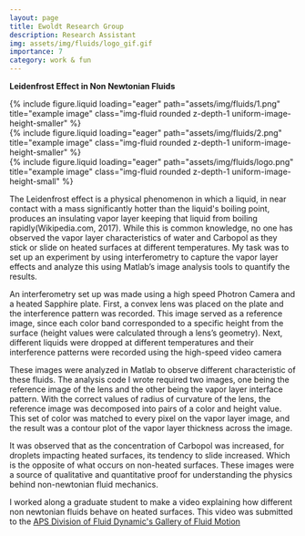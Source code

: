```yaml
---
layout: page
title: Ewoldt Research Group
description: Research Assistant
img: assets/img/fluids/logo_gif.gif
importance: 7
category: work & fun
---
```

**Leidenfrost Effect in Non Newtonian Fluids**
<div class="row d-flex justify-content-center">
    <div class="col-sm-6 mt-6 mt-md-0 d-flex justify-content-center">
        {% include figure.liquid loading="eager" path="assets/img/fluids/1.png" title="example image" class="img-fluid rounded z-depth-1 uniform-image-height-smaller" %}
    </div>
    <div class="col-sm-6 mt-6 mt-md-0 d-flex justify-content-center">
        {% include figure.liquid loading="eager" path="assets/img/fluids/2.png" title="example image" class="img-fluid rounded z-depth-1 uniform-image-height-smaller" %}
    </div>
</div>
<div class="row d-flex justify-content-center">
    <div class="col-sm-10 mt-6 mt-md-0 d-flex justify-content-center">
        {% include figure.liquid loading="eager" path="assets/img/fluids/logo.png" title="example image" class="img-fluid rounded z-depth-1 uniform-image-height-small" %}
    </div>
</div>


The Leidenfrost effect is a physical phenomenon in which a liquid, in near contact with a mass significantly hotter than the liquid's boiling point, produces an insulating vapor layer keeping that liquid from boiling rapidly(Wikipedia.com, 2017). While this is common knowledge, no one has observed the vapor layer characteristics of water and Carbopol as they stick or slide on heated surfaces at different temperatures. My task was to set up an experiment by using interferometry to capture the vapor layer effects and analyze this using Matlab’s image analysis tools to quantify the results.
 

An interferometry set up was made using a high speed Photron Camera and a heated Sapphire plate. First, a convex lens was placed on the plate and the interference pattern was recorded. This image served as a reference image, since each color band corresponded to a specific height from the surface (height values were calculated through a lens’s geometry). Next, different liquids were dropped at different temperatures and their interference patterns were recorded using the high-speed video camera

These images were analyzed in Matlab to observe different characteristic of these fluids. The analysis code I wrote required two images, one being the reference image of the lens and the other being the vapor layer interface pattern. With the correct values of radius of curvature of the lens, the reference image was decomposed into pairs of a color and height value. This set of color was matched to every pixel on the vapor layer image, and the result was a contour plot of the vapor layer thickness across the image.​

It was observed that as the concentration of Carbopol was increased, for droplets impacting heated surfaces, its tendency to slide increased. Which is the opposite of what occurs on non-heated surfaces. These images were a source of qualitative and quantitative proof for understanding the physics behind non-newtonian fluid mechanics.​
 
I worked along a graduate student to make a video explaining how different non newtonian fluids behave on heated surfaces. This video was submitted to the  [APS Division of Fluid Dynamic's Gallery of Fluid Motion](https://gfm.aps.org/meetings/dfd-2016/57d84243b8ac3117910007ce)
